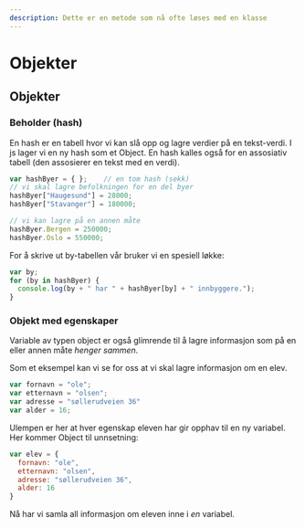 ```yaml
---
description: Dette er en metode som nå ofte løses med en klasse
---
```


# Objekter

## Objekter <a id="objekter"></a>

### Beholder \(hash\) <a id="beholder-hash"></a>

En hash er en tabell hvor vi kan slå opp og lagre verdier på en tekst-verdi. I js lager vi en ny hash som et Object. En hash kalles også for en assosiativ tabell \(den assosierer en tekst med en verdi\).

```javascript
var hashByer = { };    // en tom hash (sekk)
// vi skal lagre befolkningen for en del byer
hashByer["Haugesund"] = 28000;
hashByer["Stavanger"] = 180000;

// vi kan lagre på en annen måte
hashByer.Bergen = 250000;
hashByer.Oslo = 550000;
```

For å skrive ut by-tabellen vår bruker vi en spesiell løkke:

```javascript
var by;
for (by in hashByer) {
  console.log(by + " har " + hashByer[by] + " innbyggere.");
}
```

### Objekt med egenskaper <a id="objekt-med-egenskaper"></a>

Variable av typen object er også glimrende til å lagre informasjon som på en eller annen måte _henger sammen_.

Som et eksempel kan vi se for oss at vi skal lagre informasjon om en elev.

```javascript
var fornavn = "ole";
var etternavn = "olsen";
var adresse = "søllerudveien 36"
var alder = 16;
```

Ulempen er her at hver egenskap eleven har gir opphav til en ny variabel. Her kommer Object til unnsetning:

```javascript
var elev = {
  fornavn: "ole",
  etternavn: "olsen",
  adresse: "søllerudveien 36",
  alder: 16
}
```

Nå har vi samla all informasjon om eleven inne i _en_ variabel.

